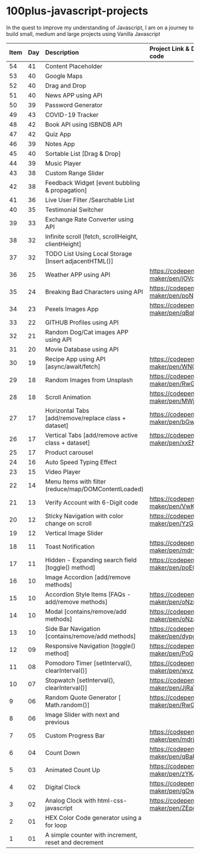 # 100plus-javascript-projects

In the quest to improve my understanding of Javascript, I am on a journey to build small, medium and large projects using Vanilla Javascript

| Item | Day | Description                                           | Project Link & Demo code                |
| ---- | :-- | :---------------------------------------------------- | :-------------------------------------- |
| 54   | 41  | Content Placeholder                                   |                                         |
| 53   | 40  | Google Maps                                           |                                         |
| 52   | 40  | Drag and Drop                                         |                                         |
| 51   | 40  | News APP using API                                    |                                         |
| 50   | 39  | Password Generator                                    |                                         |
| 49   | 43  | COVID-19 Tracker                                      |                                         |
| 48   | 42  | Book API using ISBNDB API                             |                                         |
| 47   | 42  | Quiz App                                              |                                         |
| 46   | 39  | Notes App                                             |                                         |
| 45   | 40  | Sortable List [Drag & Drop]                           |                                         |
| 44   | 39  | Music Player                                          |                                         |
| 43   | 38  | Custom Range Slider                                   |                                         |
| 42   | 38  | Feedback Widget [event bubbling & propagation]        |                                         |
| 41   | 36  | Live User Filter /Searchable List                     |                                         |
| 40   | 35  | Testimonial Switcher                                  |                                         |
| 39   | 33  | Exchange Rate Converter using API                     |                                         |
| 38   | 32  | Infinite scroll [fetch, scrollHeight, clientHeight]   |                                         |
| 37   | 32  | TODO List Using Local Storage [Insert adjacentHTML()] |                                         |
| 36   | 25  | Weather APP using API                                 | https://codepen.io/gs-maker/pen/jOVqbey |
| 35   | 24  | Breaking Bad Characters using API                     | https://codepen.io/gs-maker/pen/poNyPxz |
| 34   | 23  | Pexels Images App                                     | https://codepen.io/gs-maker/pen/qBqbXGN |
| 33   | 22  | GITHUB Profiles using API                             |                                         |
| 32   | 21  | Random Dog/Cat images APP using API                   |                                         |
| 31   | 20  | Movie Database using API                              |                                         |
| 30   | 19  | Recipe App using API [async/await/fetch]              | https://codepen.io/gs-maker/pen/WNGVxBb |
| 29   | 18  | Random Images from Unsplash                           | https://codepen.io/gs-maker/pen/RwGzRWy |
| 28   | 18  | Scroll Animation                                      | https://codepen.io/gs-maker/pen/MWjMeKw |
| 27   | 17  | Horizontal Tabs [add/remove/replace class + dataset]  | https://codepen.io/gs-maker/pen/bGwymox |
| 26   | 17  | Vertical Tabs [add/remove active class + dataset]     | https://codepen.io/gs-maker/pen/xxENarM |
| 25   | 17  | Product carousel                                      |                                         |
| 24   | 16  | Auto Speed Typing Effect                              |                                         |
| 23   | 15  | Video Player                                          |                                         |
| 22   | 14  | Menu Items with filter (reduce/map/DOMContentLoaded)  |                                         |
| 21   | 13  | Verify Account with 6-Digit code                      | https://codepen.io/gs-maker/pen/VwKgdNR |
| 20   | 12  | Sticky Navigation with color change on scroll         | https://codepen.io/gs-maker/pen/YzGBeeR |
| 19   | 12  | Vertical Image Slider                                 |                                         |
| 18   | 11  | Toast Notification                                    | https://codepen.io/gs-maker/pen/mdrvXBv |
| 17   | 11  | Hidden - Expanding search field [toggle() method]     | https://codepen.io/gs-maker/pen/poEGarb |
| 16   | 10  | Image Accordion [add/remove methods]                  |                                         |
| 15   | 10  | Accordion Style Items [FAQs - add/remove methods]     | https://codepen.io/gs-maker/pen/oNzmEXp |
| 14   | 10  | Modal [contains/remove/add methods]                   | https://codepen.io/gs-maker/pen/oNzaVaW |
| 13   | 10  | Side Bar Navigation [contains/remove/add methods]     | https://codepen.io/gs-maker/pen/dypgQXp |
| 12   | 09  | Responsive Navigation [toggle() method]               | https://codepen.io/gs-maker/pen/PoGyKPV |
| 11   | 08  | Pomodoro Timer [setInterval(), clearInterval()]       | https://codepen.io/gs-maker/pen/wvzEQVL |
| 10   | 07  | Stopwatch [setInterval(), clearInterval()]            | https://codepen.io/gs-maker/pen/JjRaYzM |
| 9    | 06  | Random Quote Generator [ Math.random()]               | https://codepen.io/gs-maker/pen/RwGBvOL |
| 8    | 06  | Image Slider with next and previous                   |                                         |
| 7    | 05  | Custom Progress Bar                                   | https://codepen.io/gs-maker/pen/mdrjMJZ |
| 6    | 04  | Count Down                                            | https://codepen.io/gs-maker/pen/qBaKJrZ |
| 5    | 03  | Animated Count Up                                     | https://codepen.io/gs-maker/pen/zYKaKmX |
| 4    | 02  | Digital Clock                                         | https://codepen.io/gs-maker/pen/gOwzjWN |
| 3    | 02  | Analog Clock with html-css-javascript                 | https://codepen.io/gs-maker/pen/ZEpoBJG |
| 2    | 01  | HEX Color Code generator using a for loop             |                                         |
| 1    | 01  | A simple counter with increment, reset and decrement  |                                         |
